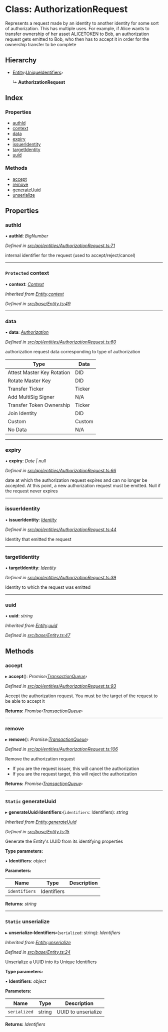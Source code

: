 # Class: AuthorizationRequest

Represents a request made by an identity to another identity for some sort of authorization. This has multiple uses. For example, if Alice
wants to transfer ownership of her asset ALICETOKEN to Bob, an authorization request gets emitted to Bob,
who then has to accept it in order for the ownership transfer to be complete

## Hierarchy

* [Entity](_src_base_entity_.entity.md)‹[UniqueIdentifiers](../interfaces/_src_api_entities_authorizationrequest_.uniqueidentifiers.md)›

  ↳ **AuthorizationRequest**

## Index

### Properties

* [authId](_src_api_entities_authorizationrequest_.authorizationrequest.md#authid)
* [context](_src_api_entities_authorizationrequest_.authorizationrequest.md#protected-context)
* [data](_src_api_entities_authorizationrequest_.authorizationrequest.md#data)
* [expiry](_src_api_entities_authorizationrequest_.authorizationrequest.md#expiry)
* [issuerIdentity](_src_api_entities_authorizationrequest_.authorizationrequest.md#issueridentity)
* [targetIdentity](_src_api_entities_authorizationrequest_.authorizationrequest.md#targetidentity)
* [uuid](_src_api_entities_authorizationrequest_.authorizationrequest.md#uuid)

### Methods

* [accept](_src_api_entities_authorizationrequest_.authorizationrequest.md#accept)
* [remove](_src_api_entities_authorizationrequest_.authorizationrequest.md#remove)
* [generateUuid](_src_api_entities_authorizationrequest_.authorizationrequest.md#static-generateuuid)
* [unserialize](_src_api_entities_authorizationrequest_.authorizationrequest.md#static-unserialize)

## Properties

###  authId

• **authId**: *BigNumber*

*Defined in [src/api/entities/AuthorizationRequest.ts:71](https://github.com/PolymathNetwork/polymesh-sdk/blob/2aa4a44/src/api/entities/AuthorizationRequest.ts#L71)*

internal identifier for the request (used to accept/reject/cancel)

___

### `Protected` context

• **context**: *[Context](_src_context_index_.context.md)*

*Inherited from [Entity](_src_base_entity_.entity.md).[context](_src_base_entity_.entity.md#protected-context)*

*Defined in [src/base/Entity.ts:49](https://github.com/PolymathNetwork/polymesh-sdk/blob/2aa4a44/src/base/Entity.ts#L49)*

___

###  data

• **data**: *[Authorization](../modules/_src_middleware_types_.md#authorization)*

*Defined in [src/api/entities/AuthorizationRequest.ts:60](https://github.com/PolymathNetwork/polymesh-sdk/blob/2aa4a44/src/api/entities/AuthorizationRequest.ts#L60)*

authorization request data corresponding to type of authorization

| Type                       | Data   |
|----------------------------|--------|
| Attest Master Key Rotation | DID    |
| Rotate Master Key          | DID    |
| Transfer Ticker            | Ticker |
| Add MultiSig Signer        | N/A    |
| Transfer Token Ownership   | Ticker |
| Join Identity              | DID    |
| Custom                     | Custom |
| No Data                    | N/A    |

___

###  expiry

• **expiry**: *Date | null*

*Defined in [src/api/entities/AuthorizationRequest.ts:66](https://github.com/PolymathNetwork/polymesh-sdk/blob/2aa4a44/src/api/entities/AuthorizationRequest.ts#L66)*

date at which the authorization request expires and can no longer be accepted.
At this point, a new authorization request must be emitted. Null if the request never expires

___

###  issuerIdentity

• **issuerIdentity**: *[Identity](_src_api_entities_identity_index_.identity.md)*

*Defined in [src/api/entities/AuthorizationRequest.ts:44](https://github.com/PolymathNetwork/polymesh-sdk/blob/2aa4a44/src/api/entities/AuthorizationRequest.ts#L44)*

Identity that emitted the request

___

###  targetIdentity

• **targetIdentity**: *[Identity](_src_api_entities_identity_index_.identity.md)*

*Defined in [src/api/entities/AuthorizationRequest.ts:39](https://github.com/PolymathNetwork/polymesh-sdk/blob/2aa4a44/src/api/entities/AuthorizationRequest.ts#L39)*

Identity to which the request was emitted

___

###  uuid

• **uuid**: *string*

*Inherited from [Entity](_src_base_entity_.entity.md).[uuid](_src_base_entity_.entity.md#uuid)*

*Defined in [src/base/Entity.ts:47](https://github.com/PolymathNetwork/polymesh-sdk/blob/2aa4a44/src/base/Entity.ts#L47)*

## Methods

###  accept

▸ **accept**(): *Promise‹[TransactionQueue](_src_base_transactionqueue_.transactionqueue.md)›*

*Defined in [src/api/entities/AuthorizationRequest.ts:93](https://github.com/PolymathNetwork/polymesh-sdk/blob/2aa4a44/src/api/entities/AuthorizationRequest.ts#L93)*

Accept the authorization request. You must be the target of the request to be able to accept it

**Returns:** *Promise‹[TransactionQueue](_src_base_transactionqueue_.transactionqueue.md)›*

___

###  remove

▸ **remove**(): *Promise‹[TransactionQueue](_src_base_transactionqueue_.transactionqueue.md)›*

*Defined in [src/api/entities/AuthorizationRequest.ts:106](https://github.com/PolymathNetwork/polymesh-sdk/blob/2aa4a44/src/api/entities/AuthorizationRequest.ts#L106)*

Remove the authorization request

- If you are the request issuer, this will cancel the authorization
- If you are the request target, this will reject the authorization

**Returns:** *Promise‹[TransactionQueue](_src_base_transactionqueue_.transactionqueue.md)›*

___

### `Static` generateUuid

▸ **generateUuid**‹**Identifiers**›(`identifiers`: Identifiers): *string*

*Inherited from [Entity](_src_base_entity_.entity.md).[generateUuid](_src_base_entity_.entity.md#static-generateuuid)*

*Defined in [src/base/Entity.ts:15](https://github.com/PolymathNetwork/polymesh-sdk/blob/2aa4a44/src/base/Entity.ts#L15)*

Generate the Entity's UUID from its identifying properties

**Type parameters:**

▪ **Identifiers**: *object*

**Parameters:**

Name | Type | Description |
------ | ------ | ------ |
`identifiers` | Identifiers |   |

**Returns:** *string*

___

### `Static` unserialize

▸ **unserialize**‹**Identifiers**›(`serialized`: string): *Identifiers*

*Inherited from [Entity](_src_base_entity_.entity.md).[unserialize](_src_base_entity_.entity.md#static-unserialize)*

*Defined in [src/base/Entity.ts:24](https://github.com/PolymathNetwork/polymesh-sdk/blob/2aa4a44/src/base/Entity.ts#L24)*

Unserialize a UUID into its Unique Identifiers

**Type parameters:**

▪ **Identifiers**: *object*

**Parameters:**

Name | Type | Description |
------ | ------ | ------ |
`serialized` | string | UUID to unserialize  |

**Returns:** *Identifiers*
